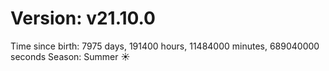 # Version: v21.10.0
Time since birth: 7975 days, 191400 hours, 11484000 minutes, 689040000 seconds
Season: Summer ☀️
